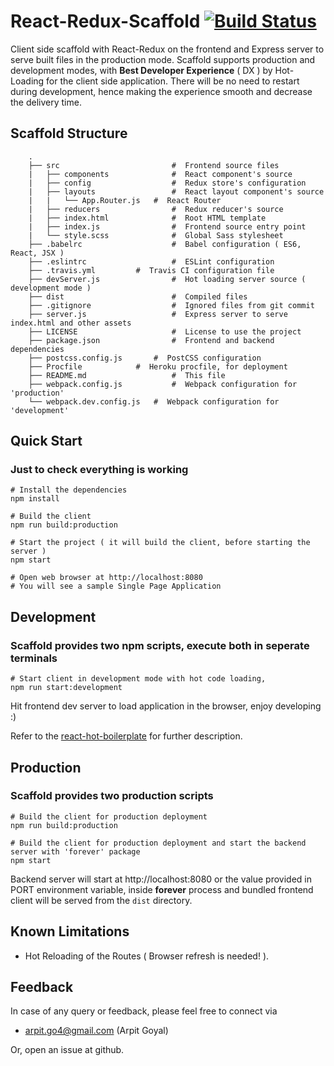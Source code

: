
# React-Redux-Scaffold [![Build Status](https://travis-ci.org/arpitgo4/React-Redux-Scaffold.svg?branch=master)](https://travis-ci.org/arpitgo4/React-Redux-Scaffold)
Client side scaffold with React-Redux on the frontend and Express server to serve built files in the production mode. Scaffold supports production and development modes, with **Best Developer Experience** ( DX ) by Hot-Loading for the client side application. There will be no need to restart during development, hence making the experience smooth and decrease the delivery time.

## Scaffold Structure 

```
	.
	├── src                     	#  Frontend source files
	|   ├── components          	#  React component's source
	|   ├── config              	#  Redux store's configuration
	|   ├── layouts             	#  React layout component's source
	|   |   └── App.Router.js 	#  React Router    
	|   ├── reducers            	#  Redux reducer's source
	|   ├── index.html          	#  Root HTML template
	|   ├── index.js            	#  Frontend source entry point
	|   └── style.scss           	#  Global Sass stylesheet
	├── .babelrc                	#  Babel configuration ( ES6, React, JSX )
	├── .eslintrc               	#  ESLint configuration
	├── .travis.yml 		#  Travis CI configuration file
	├── devServer.js            	#  Hot loading server source ( development mode )
	├── dist                        #  Compiled files
	├── .gitignore                  #  Ignored files from git commit
	├── server.js                   #  Express server to serve index.html and other assets
	├── LICENSE                     #  License to use the project
	├── package.json                #  Frontend and backend dependencies
	├── postcss.config.js 		#  PostCSS configuration
	├── Procfile			#  Heroku procfile, for deployment
	├── README.md                   #  This file
	├── webpack.config.js           #  Webpack configuration for 'production' 
	└── webpack.dev.config.js 	#  Webpack configuration for 'development' 
```

## Quick Start
### Just to check everything is working
```
# Install the dependencies
npm install

# Build the client 
npm run build:production

# Start the project ( it will build the client, before starting the server )
npm start

# Open web browser at http://localhost:8080
# You will see a sample Single Page Application
```

## Development
### Scaffold provides two npm scripts, execute both in seperate terminals
```	
# Start client in development mode with hot code loading,
npm run start:development
```

Hit frontend dev server to load application in the browser, enjoy developing :)

Refer to the [react-hot-boilerplate](https://github.com/gaearon/react-hot-boilerplate) for further description.
## Production
### Scaffold provides two production scripts
```
# Build the client for production deployment
npm run build:production

# Build the client for production deployment and start the backend server with 'forever' package
npm start 
```
Backend server will start at http://localhost:8080 or the value provided in PORT environment variable, inside **forever** process and bundled frontend client will be served from the `dist` directory.

## Known Limitations
* Hot Reloading of the Routes ( Browser refresh is needed! ).

## Feedback
In case of any query or feedback, please feel free to connect via
* arpit.go4@gmail.com (Arpit Goyal)

Or, open an issue at github.
